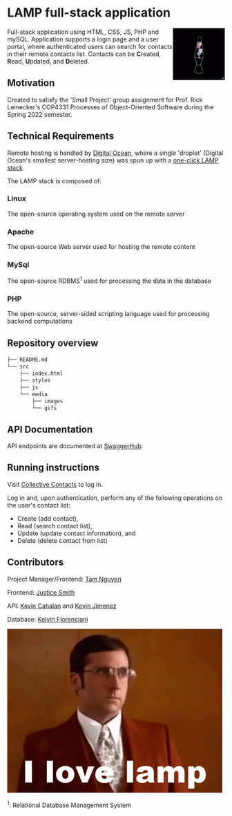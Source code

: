 # LAMP full-stack application

<img src="media/../src/media/gifs/lava-lamp.gif" alt="lava-lamp" width="120"  align="right"/>

Full-stack application using HTML, CSS, JS, PHP and mySQL. Application supports a login page and a user portal, where authenticated users can search for contacts in their remote contacts list. Contacts can be **C**reated, **R**ead, **U**pdated, and **D**eleted.

## Motivation

Created to satisfy the 'Small Project' group assignment for Prof. Rick Leinecker's COP4331 Processes of Object-Oriented Software during the Spring 2022 semester.

## Technical Requirements
Remote hosting is handled by [Digital Ocean](https://www.digitalocean.com/), where a single 'droplet' (Digital Ocean's smallest server-hosting size) was spun up with a [one-click LAMP stack](https://marketplace.digitalocean.com/apps/lamp).

The LAMP stack is composed of:
### **L**inux
The open-source operating system used on the remote server
### **A**pache
The open-source Web server used for hosting the remote content
### **M**ySql
The open-source RDBMS<sup>1</sup> used for processing the data in the database
### **P**HP
The open-source, server-sided scripting language used for processing backend computations

## Repository overview
```
├── README.md
└── src
    ├── index.html
    ├── styles
    ├── js    
    └── media
        ├── images
        └── gifs
```

## API Documentation

API endpoints are documented at [SwaggerHub](https://app.swaggerhub.com/apis/COP4331_group23/COP4331_group23/1.0.0).

## Running instructions

Visit [Collective Contacts](http://collectivecontacts.xyz) to log in.

Log in and, upon authentication, perform any of the following operations on the user's contact list:
- Create (add contact),
- Read (search contact list),
- Update (update contact information), and 
- Delete (delete contact from list)


## Contributors

Project Manager/Frontend: [Tam Nguyen](https://github.com/kaiyom90)

Frontend: [Justice Smith](https://github.com/jcode94)

API: [Kevin Cahalan](https://github.com/kevinacahalan) and [Kevin Jimenez](https://github.com/KevinJ0226)

Database: [Kelvin Florenciani](https://github.com/Sagerushboy)

![steve-carell-love-lamp](src/media/gifs/carell-lamp.gif)

<sup>1</sup>: Relational Database Management System

